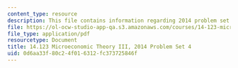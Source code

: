```yaml
---
content_type: resource
description: This file contains information regarding 2014 problem set 4.
file: https://ol-ocw-studio-app-qa.s3.amazonaws.com/courses/14-123-microeconomic-theory-iii-spring-2015/0d6aa33f80c24f016312fc373725846f_MIT14_123S15_PSet_4_14.pdf
file_type: application/pdf
resourcetype: Document
title: 14.123 Microeconomic Theory III, 2014 Problem Set 4
uid: 0d6aa33f-80c2-4f01-6312-fc373725846f
---
```

